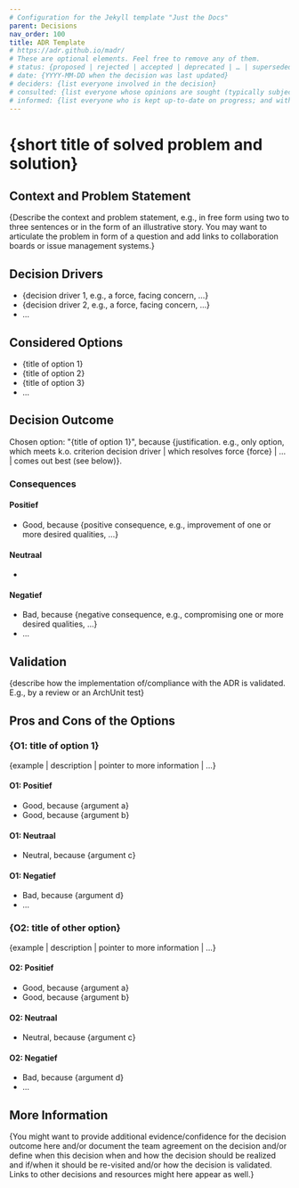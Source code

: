 ```yaml
---
# Configuration for the Jekyll template "Just the Docs"
parent: Decisions
nav_order: 100
title: ADR Template
# https://adr.github.io/madr/
# These are optional elements. Feel free to remove any of them.
# status: {proposed | rejected | accepted | deprecated | … | superseded by [ADR-0005](0005-example.md)}
# date: {YYYY-MM-DD when the decision was last updated}
# deciders: {list everyone involved in the decision}
# consulted: {list everyone whose opinions are sought (typically subject-matter experts); and with whom there is a two-way communication}
# informed: {list everyone who is kept up-to-date on progress; and with whom there is a one-way communication}
---
```

<!-- we need to disable MD025, because we use the different heading "ADR Template" in the homepage (see above) than it is foreseen in the template -->
<!-- markdownlint-disable-next-line MD025 -->
# {short title of solved problem and solution}

## Context and Problem Statement

{Describe the context and problem statement, e.g., in free form using two to three sentences or in the form of an illustrative story.
 You may want to articulate the problem in form of a question and add links to collaboration boards or issue management systems.}

<!-- This is an optional element. Feel free to remove. -->
## Decision Drivers

* {decision driver 1, e.g., a force, facing concern, …}
* {decision driver 2, e.g., a force, facing concern, …}
* … <!-- numbers of drivers can vary -->

## Considered Options

* {title of option 1}
* {title of option 2}
* {title of option 3}
* … <!-- numbers of options can vary -->

## Decision Outcome

Chosen option: "{title of option 1}", because
{justification. e.g., only option, which meets k.o. criterion decision driver | which resolves force {force} | … | comes out best (see below)}.

<!-- This is an optional element. Feel free to remove. -->
### Consequences

#### Positief

* Good, because {positive consequence, e.g., improvement of one or more desired qualities, …}

#### Neutraal

* 

#### Negatief

* Bad, because {negative consequence, e.g., compromising one or more desired qualities, …}
* … <!-- numbers of consequences can vary -->

<!-- This is an optional element. Feel free to remove. -->
## Validation

{describe how the implementation of/compliance with the ADR is validated. E.g., by a review or an ArchUnit test}

<!-- This is an optional element. Feel free to remove. -->
## Pros and Cons of the Options

### {O1: title of option 1}

<!-- This is an optional element. Feel free to remove. -->
{example | description | pointer to more information | …}

#### O1: Positief

* Good, because {argument a}
* Good, because {argument b}

#### O1: Neutraal

<!-- use "neutral" if the given argument weights neither for good nor bad -->
* Neutral, because {argument c}
  
#### O1: Negatief

* Bad, because {argument d}
* … <!-- numbers of pros and cons can vary -->

### {O2: title of other option}

{example | description | pointer to more information | …}

#### O2: Positief

* Good, because {argument a}
* Good, because {argument b}

#### O2: Neutraal

<!-- use "neutral" if the given argument weights neither for good nor bad -->
* Neutral, because {argument c}
  
#### O2: Negatief

* Bad, because {argument d}
* … <!-- numbers of pros and cons can vary -->

<!-- This is an optional element. Feel free to remove. -->
## More Information

{You might want to provide additional evidence/confidence for the decision outcome here and/or
 document the team agreement on the decision and/or
 define when this decision when and how the decision should be realized and if/when it should be re-visited and/or
 how the decision is validated.
 Links to other decisions and resources might here appear as well.}

